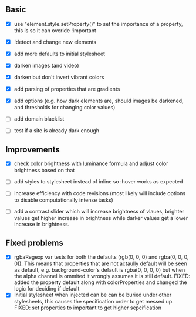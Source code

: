 ## Basic
  - [x] use "element.style.setProperty()" to set the importance of a property, this is so it can overide !important
  - [x] !detect and change new elements
  - [x] add more defaults to initial stylesheet
  - [x] darken images (and video)
  - [x] darken but don't invert vibrant colors
  - [x] add parsing of properties that are gradients
  - [x] add options (e.g. how dark elements are, should images be darkened, and thresholds for changing color values)
  - [ ] add domain blacklist
  - [ ] test if a site is already dark enough


## Improvements
  - [x] check color brightness with luminance formula and adjust color brightness based on that
  - [ ] add styles to stylesheet instead of inline so :hover works as expected
  - [ ] increase efficiency with code revisions (most likely will include options to disable computationally
        intense tasks)
  - [ ] add a contrast slider which will increase brightness of vlaues, brighter values get higher increase in brightness 
        while darker values get a lower increase in brightness.


## Fixed problems
  - [x] rgbaRegexp var tests for both the defaults (rgb(0, 0, 0) and rgba(0, 0, 0, 0)). This means that properties
        that are not actaully default will be seen as default, e.g. background-color's default is rgba(0, 0, 0, 0)
        but when the alpha channel is ommited it wrongly assumes it is still default. 
        FIXED: added the property default along with colorProperties and changed the logic for deciding if default
  - [x] Initial stylesheet when injected can be can be buried under other stylesheets, this causes the specification
        order to get messed up.
        FIXED: set properties to important to get higher sepcification